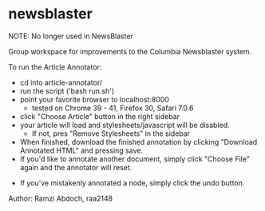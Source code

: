 newsblaster
===========
NOTE: No longer used in NewsBlaster

Group workspace for improvements to the Columbia Newsblaster system.

To run the Article Annotator:

  - cd into article-annotator/
  - run the script ('bash run.sh')
  - point your favorite browser to localhost:8000
    - tested on Chrome 39 - 41, Firefox 30, Safari 7.0.6
  - click "Choose Article" button in the right sidebar
  - your article will load and stylesheets/javascript will be disabled. 
  	- If not, pres "Remove Stylesheets" in the sidebar
  - When finished, download the finished annotation by clicking "Download Annotated HTML" and pressing save. 
  - If you'd like to annotate another document, simply click "Choose File" again and the annotator will reset.

  * If you've mistakenly annotated a node, simply click the undo button.

Author: Ramzi Abdoch, raa2148
